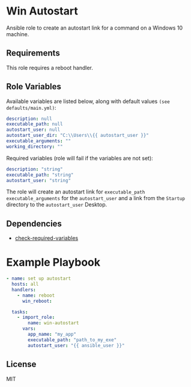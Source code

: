 # Win Autostart
Ansible role to create an autostart link for a command on a Windows 10 machine.

## Requirements
This role requires a reboot handler.

## Role Variables
Available variables are listed below, along with default values `(see defaults/main.yml)`:
```yaml
description: null
executable_path: null
autostart_user: null
autostart_user_dir: "C:\\Users\\{{ autostart_user }}"
executable_arguments: ""
working_directory: ""
```

Required variables (role will fail if the variables are not set):
```yaml
description: "string"
executable_path: "string"
autostart_user: "string"
```

The role will create an autostart link for `executable_path executable_arguments` for the `autostart_user` and a link from the `Startup` directory to the `autostart_user` Desktop.

## Dependencies
* [check-required-variables](https://github.com/artcom/ansible-role-check-required-variables)

# Example Playbook
```yaml
- name: set up autostart
  hosts: all
  handlers:
    - name: reboot
      win_reboot:

  tasks:
    - import_role:
        name: win-autostart
      vars:
        app_name: "my_app"
        executable_path: "path_to_my_exe"
        autostart_user: "{{ ansible_user }}"
```

## License
MIT
